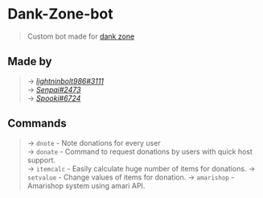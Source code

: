 # Dank-Zone-bot
> Custom bot made for [dank zone](https://discord.gg/e5zNpjzB)

## Made by
> → *[lightninbolt986#3111](https://discordapp.com/users/543031298130837510)*  
> → *[Senpai#2473](https://discordapp.com/users/654639494481313792)*  
> → *[Spooki#6724](https://discord.com/users/428523095704207360)*

## Commands
> → `dnote` - Note donations for every user  
> → `donate` - Command to request donations by users with quick host support.  
> → `itemcalc` - Easily calculate huge number of items for donations.
> → `setvalue` - Change values of items for donation.
> → `amarishop` - Amarishop system using amari API.

